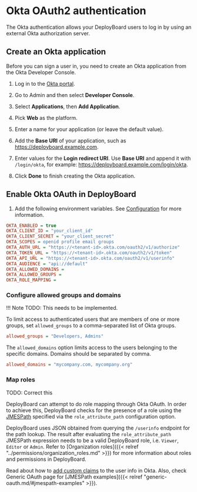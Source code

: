 # Okta OAuth2 authentication

The Okta authentication allows your DeployBoard users to log in by using an external Okta authorization server.

## Create an Okta application

Before you can sign a user in, you need to create an Okta application from the Okta Developer Console.

1. Log in to the [Okta portal](https://login.okta.com/).

1. Go to Admin and then select **Developer Console**.

1. Select **Applications**, then **Add Application**.

1. Pick **Web** as the platform.

1. Enter a name for your application (or leave the default value).

1. Add the **Base URI** of your application, such as https://deployboard.example.com.

1. Enter values for the **Login redirect URI**. Use **Base URI** and append it with `/login/okta`, for example: https://deployboard.example.com/login/okta.

1. Click **Done** to finish creating the Okta application.

## Enable Okta OAuth in DeployBoard

1. Add the following environment variables. See [Configuration](../../deployment/configuration/#okta-auth) for more information.

```ini
OKTA_ENABLED = true
OKTA_CLIENT_ID = "your_client_id"
OKTA_CLIENT_SECRET = "your_client_secret"
OKTA_SCOPES = openid profile email groups
OKTA_AUTH_URL = "https://<tenant-id>.okta.com/oauth2/v1/authorize"
OKTA_TOKEN_URL = "https://<tenant-id>.okta.com/oauth2/v1/token"
OKTA_API_URL = "https://<tenant-id>.okta.com/oauth2/v1/userinfo"
OKTA_AUDIENCE = "api://default"
OKTA_ALLOWED_DOMAINS =
OKTA_ALLOWED_GROUPS =
OKTA_ROLE_MAPPING =
```

### Configure allowed groups and domains

!!! Note
    TODO: This needs to be implemented.

To limit access to authenticated users that are members of one or more groups, set `allowed_groups` to a comma-separated list of Okta groups.

```ini
allowed_groups = "Developers, Admins"
```

The `allowed_domains` option limits access to the users belonging to the specific domains. Domains should be separated by comma.

```ini
allowed_domains = "mycompany.com, mycompany.org"
```

### Map roles

TODO: Correct this

DeployBoard can attempt to do role mapping through Okta OAuth. In order to achieve this, DeployBoard checks for the presence of a role using the [JMESPath](http://jmespath.org/examples.html) specified via the `role_attribute_path` configuration option.

DeployBoard uses JSON obtained from querying the `/userinfo` endpoint for the path lookup. The result after evaluating the `role_attribute_path` JMESPath expression needs to be a valid DeployBoard role, i.e. `Viewer`, `Editor` or `Admin`. Refer to [Organization roles]({{< relref "../permissions/organization_roles.md" >}}) for more information about roles and permissions in DeployBoard.

Read about how to [add custom claims](https://developer.okta.com/docs/guides/customize-tokens-returned-from-okta/add-custom-claim/) to the user info in Okta. Also, check Generic OAuth page for [JMESPath examples]({{< relref "generic-oauth.md/#jmespath-examples" >}}).
